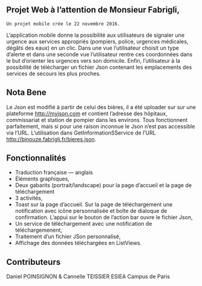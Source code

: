 ## Projet Web à l’attention de Monsieur Fabrigli,

	Un projet mobile crée le 22 novembre 2016.

L’application mobile donne la possibilité aux utilisateurs de signaler une urgence aux services appropriés (pompiers, police, urgences médicales, dégâts des eaux) en un clic. Dans une vue l’utilisateur choisit un type d’alerte et dans une seconde vue l’utilisateur rentre ces coordonnées dans le but d’orienter les urgences vers son domicile. Enfin, l’utilisateur à la possibilité de télécharger un fichier Json contenant les emplacements des services de secours les plus proches.

## Nota Bene

Le Json est modifié à partir de celui des bières, il a été uploader sur sur une plateforme http://myjson.com et contient l’adresse des hôpitaux, commissariat et station de pompier dans les environs. Tous fonctionnent parfaitement, mais si pour une raison inconnue le Json n’est pas accessible via l’URL. L’utilisation dans GetInformationSService de l’URL http://binouze.fabrigli.fr/bieres.json.

## Fonctionnalités

* Traduction française — anglais
* Éléments graphiques,
* Deux gabarits (portrait/landscape) pour la page d’accueil et la page de téléchargement
* 3 activités,
* Toast sur la page d’accueil. Sur la page de téléchargement une notification avec icône personnalisée et boîte de dialoque de confirmation. L’appui sur le bouton de l’action bar ouvre le fichier Json,
* Un service de téléchargement avec une notification de téléchargemenent,
* Traitement d’un fichier JSon personnalisé,
* Affichage des données téléchargées en ListViews.

## Contributeurs

Daniel POINSIGNON & Cannelle TEISSIER
ESIEA Campus de Paris